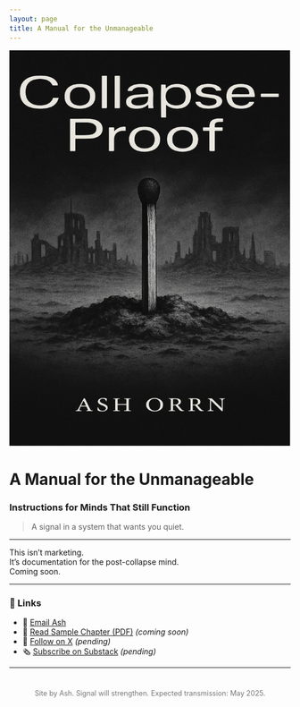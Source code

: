 ```yaml
---
layout: page
title: A Manual for the Unmanageable
---
```


<div style="text-align: center;">
  <img src="/assets/cover.jpg" alt="Book Cover" style="max-width: 100%; height: auto;" />
</div>

# A Manual for the Unmanageable  
### Instructions for Minds That Still Function

> A signal in a system that wants you quiet.

---

This isn’t marketing.  
It’s documentation for the post-collapse mind.  
Coming soon.

---

### 🔗 Links

- 📧 [Email Ash](mailto:collapseproof@protonmail.com)
- 📄 [Read Sample Chapter (PDF)](/assets/sample.pdf) *(coming soon)*
- 🧵 [Follow on X](https://x.com/ashwrites) *(pending)*
- 🗞️ [Subscribe on Substack](https://ash.substack.com) *(pending)*

---

<footer style="text-align:center; font-size: 0.9em; margin-top: 3em; color: #777;">
Site by Ash. Signal will strengthen. Expected transmission: May 2025.
</footer>
